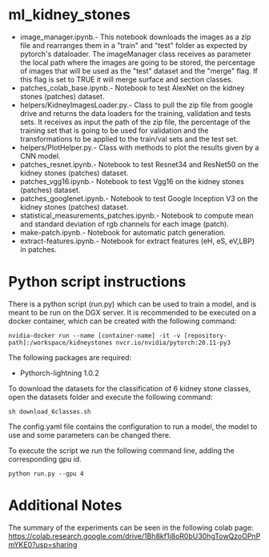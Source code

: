 # ml_kidney_stones

- image_manager.ipynb.- This notebook downloads the images as a zip file and rearranges them in a "train" and "test" folder as expected by pytorch's dataloader. The imageManager class receives as parameter the local path where the images are going to be stored, the percentage of images that will be used as the "test" dataset and the "merge" flag. If this flag is set to TRUE it will merge surface and section classes.
- patches_colab_base.ipynb.- Notebook to test AlexNet on the kidney stones (patches) dataset.
- helpers/KidneyImagesLoader.py.- Class to pull the zip file from google drive and returns the data loaders for the training, validation and tests sets. It receives as input the path of the zip file, the percentage of the training set that is going to be used for validation and the transformations to be applied to the train/val sets and the test set.
- helpers/PlotHelper.py.- Class with methods to plot the results given by a CNN model.
- patches_resnet.ipynb.- Notebook to test Resnet34 and ResNet50 on the kidney stones (patches) dataset.
- patches_vgg16.ipynb.- Notebook to test Vgg16 on the kidney stones (patches) dataset.
- patches_googlenet.ipynb.- Notebook to test Google Inception V3 on the kidney stones (patches) dataset.
- statistical_measurements_patches.ipynb.- Notebook to compute mean and standard deviation of rgb channels for each image (patch).
- make-patch.ipynb.- Notebook for automatic patch generation.
- extract-features.ipynb.- Notebook for extract features (eH, eS, eV,LBP) in patches. 

# Python script instructions

There is a python script (run.py) which can be used to train a model, and is meant to be run on the DGX server. 
It is recommended to be executed on a docker container, which can be created with the following command:

```
nvidia-docker run --name [container-name] -it -v [repository-path]:/workspace/kidneystones nvcr.io/nvidia/pytorch:20.11-py3
```

The following packages are required:

- Pythorch-lightning 1.0.2

To download the datasets for the classification of 6 kidney stone classes, open the datasets folder and execute the following command:

```
sh download_6classes.sh
```

The config.yaml file contains the configuration to run a model, the model to use and some parameters can be changed there.

To execute the script we run the following command line, adding the corresponding gpu id.

```
python run.py --gpu 4
```

# Additional Notes
The summary of the experiments can be seen in the following colab page:
https://colab.research.google.com/drive/1Bh8kf1j8oR0bU30hgTowQzoOPnPmYKE0?usp=sharing
